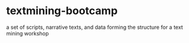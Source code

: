 # textmining-bootcamp
a set of scripts, narrative texts, and data forming the structure for a text mining workshop
